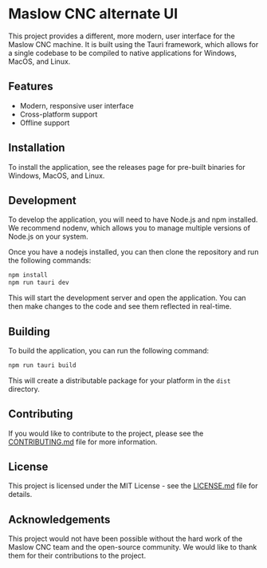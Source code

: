 # Maslow CNC alternate UI

This project provides a different, more modern, user interface for the Maslow CNC machine. It is built using the Tauri framework, which allows for a single codebase to be compiled to native applications for Windows, MacOS, and Linux.

## Features

- Modern, responsive user interface
- Cross-platform support
- Offline support

## Installation

To install the application, see the releases page for pre-built binaries for Windows, MacOS, and Linux.

## Development

To develop the application, you will need to have Node.js and npm installed. We recommend nodenv, which allows you to manage multiple versions of Node.js on your system.

Once you have a nodejs installed, you can then clone the repository and run the following commands:

```bash
npm install
npm run tauri dev
```

This will start the development server and open the application. You can then make changes to the code and see them reflected in real-time.

## Building

To build the application, you can run the following command:

```bash
npm run tauri build
```

This will create a distributable package for your platform in the `dist` directory.

## Contributing

If you would like to contribute to the project, please see the [CONTRIBUTING.md](CONTRIBUTING.md) file for more information.

## License

This project is licensed under the MIT License - see the [LICENSE.md](LICENSE.md) file for details.

## Acknowledgements

This project would not have been possible without the hard work of the Maslow CNC team and the open-source community. We would like to thank them for their contributions to the project.
